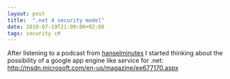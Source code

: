 ```yaml
---
layout: post
title:  ".net 4 security model"
date: 2010-07-19T21:09:00+02:00
tags: security c#
---
```


After listening to a podcast from <a href="http://www.hanselminutes.com/default.aspx?showID=214">hanselminutes</a> I started thinking about the possibility of a google app engine like service for .net:<br>
http://msdn.microsoft.com/en-us/magazine/ee677170.aspx
<div style="clear: both;"></div>